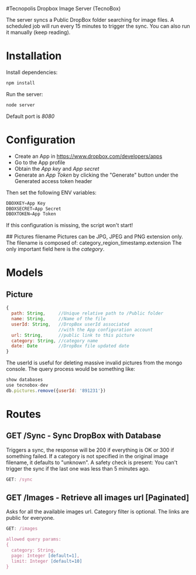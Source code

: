 #Tecnopolis Dropbox Image Server (TecnoBox)

The server syncs a Public DropBox folder searching for image files.
A scheduled job will run every 15 minutes to trigger the sync. You can also run it manually (keep reading).

# Installation
Install dependencies:
```js
npm install
```

Run the server:
```js
node server
```

Default port is *8080*

# Configuration
* Create an App in https://www.dropbox.com/developers/apps
* Go to the App profile
* Obtain the *App key* and *App secret*
* Generate an *App Token* by clicking the "Generate" button under the Generated access token header

Then set the following ENV variables:

```js
DBOXKEY=App Key
DBOXSECRET=App Secret
DBOXTOKEN=App Token
```
If this configuration is missing, the script won't start!

## Pictures filename
Pictures can be JPG, JPEG and PNG extension only. The filename is composed of: category_region_timestamp.extension
The only important field here is the *category*.

# Models
## Picture
```js
{
  path: String,     //Unique relative path to /Public folder
  name: String,     //Name of the file
  userId: String,   //DropBox userId associated
                    //with the App configuration account
  url: String,      //public link to this picture
  category: String, //category name
  date: Date        //DropBox file updated date
}

```
The userId is useful for deleting massive invalid pictures from the mongo console. The query process would be something like:
```js
show databases
use tecnobox-dev
db.pictures.remove({userId: '891231'})
```

# Routes

## GET /Sync - Sync DropBox with Database
Triggers a sync, the response will be 200 if everything is OK or 300 if something failed.
If a category is not specified in the original image filename, it defaults to "unknown".
A safety check is present: You can't trigger the sync if the last one was less than 5 minutes ago.

```js
GET: /sync
```

## GET /Images - Retrieve all images url [Paginated]
Asks for all the available images url. Category filter is optional. The links are public for everyone.
```js
GET: /images

allowed query params:
{
  category: String,
  page: Integer [default=1],
  limit: Integer [default=10]
}
```
